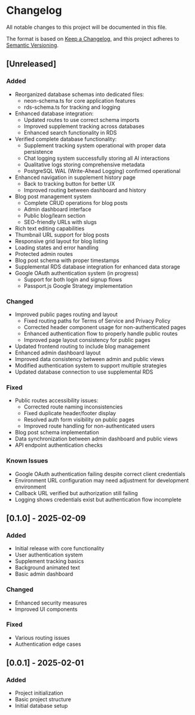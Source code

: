 # Changelog
All notable changes to this project will be documented in this file.

The format is based on [Keep a Changelog](https://keepachangelog.com/en/1.0.0/),
and this project adheres to [Semantic Versioning](https://semver.org/spec/v2.0.0.html).

## [Unreleased]
### Added
- Reorganized database schemas into dedicated files:
  - neon-schema.ts for core application features
  - rds-schema.ts for tracking and logging
- Enhanced database integration:
  - Updated routes to use correct schema imports
  - Improved supplement tracking across databases
  - Enhanced search functionality in RDS
- Verified complete database functionality:
  - Supplement tracking system operational with proper data persistence
  - Chat logging system successfully storing all AI interactions
  - Qualitative logs storing comprehensive metadata
  - PostgreSQL WAL (Write-Ahead Logging) confirmed operational
- Enhanced navigation in supplement history page
  - Back to tracking button for better UX
  - Improved routing between dashboard and history
- Blog post management system
  - Complete CRUD operations for blog posts
  - Admin dashboard interface
  - Public blog/learn section
  - SEO-friendly URLs with slugs
- Rich text editing capabilities
- Thumbnail URL support for blog posts
- Responsive grid layout for blog listing
- Loading states and error handling
- Protected admin routes
- Blog post schema with proper timestamps
- Supplemental RDS database integration for enhanced data storage
- Google OAuth authentication system (in progress)
  - Support for both login and signup flows
  - Passport.js Google Strategy implementation

### Changed
- Improved public pages routing and layout
  - Fixed routing paths for Terms of Service and Privacy Policy
  - Corrected header component usage for non-authenticated pages
  - Enhanced authentication flow to properly handle public routes
  - Improved page layout consistency for public pages
- Updated frontend routing to include blog management
- Enhanced admin dashboard layout
- Improved data consistency between admin and public views
- Modified authentication system to support multiple strategies
- Updated database connection to use supplemental RDS

### Fixed
- Public routes accessibility issues:
  - Corrected route naming inconsistencies
  - Fixed duplicate header/footer display
  - Resolved auth form visibility on public pages
  - Improved route handling for non-authenticated users
- Blog post schema implementation
- Data synchronization between admin dashboard and public views
- API endpoint authentication checks

### Known Issues
- Google OAuth authentication failing despite correct client credentials
- Environment URL configuration may need adjustment for development environment
- Callback URL verified but authorization still failing
- Logging shows credentials exist but authentication flow incomplete

## [0.1.0] - 2025-02-09
### Added
- Initial release with core functionality
- User authentication system
- Supplement tracking basics
- Background animated text
- Basic admin dashboard

### Changed
- Enhanced security measures
- Improved UI components

### Fixed
- Various routing issues
- Authentication edge cases

## [0.0.1] - 2025-02-01
### Added
- Project initialization
- Basic project structure
- Initial database setup